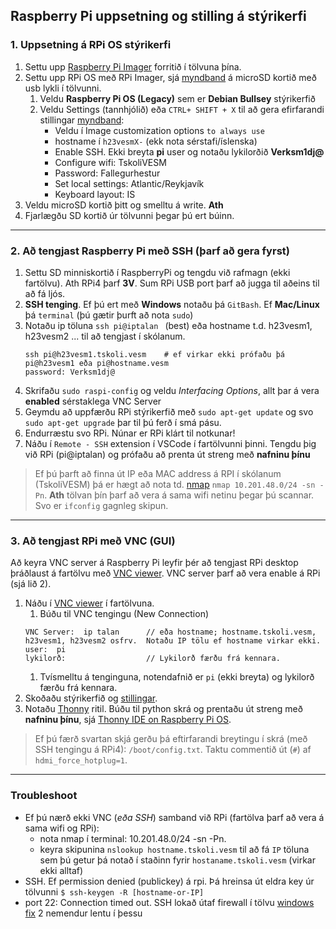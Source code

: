 ## Raspberry Pi uppsetning og stilling á stýrikerfi

### 1. Uppsetning á RPi OS stýrikerfi 
1. Settu upp [Raspberry Pi Imager](https://www.raspberrypi.com/software/) forritið í tölvuna þína. 
1. Settu upp RPi OS með RPi Imager, sjá [myndband](https://www.youtube.com/watch?v=ntaXWS8Lk34) á microSD kortið með usb lykli í tölvunni.
    1. Veldu **Raspberry Pi OS (Legacy)** sem er **Debian Bullsey** stýrikerfið 
    2. Veldu Settings (tannhjólið) eða `CTRL+ SHIFT + X` til að gera efirfarandi stillingar [myndband](https://www.youtube.com/watch?v=s93ss44C_yM):
        - Veldu í Image customization options `to always use`
        - hostname í `h23vesmX-` (ekk nota sérstafi/íslenska) 
        - Enable SSH. Ekki breyta **pi** user og notaðu lykilorðið **Verksm1dj@** 
        - Configure wifi: TskoliVESM
        - Password: Fallegurhestur
        - Set local settings: Atlantic/Reykjavík
        - Keyboard layout: IS
1. Veldu microSD kortið þitt og smelltu á write. **Ath** 
1. Fjarlægðu SD kortið úr tölvunni þegar þú ert búinn.


---

### 2. Að tengjast Raspberry Pi með SSH (þarf að gera fyrst)

1. Settu SD minniskortið í RaspberryPi og tengdu við rafmagn (ekki fartölvu). Ath RPi4 þarf **3V**. Sum RPi USB port þarf að jugga til aðeins til að fá ljós.
1. **SSH tenging**. Ef þú ert með **Windows** notaðu þá `GitBash`. Ef **Mac/Linux** þá `terminal` (þú gætir þurft að nota `sudo`)
1. Notaðu ip töluna `ssh pi@iptalan `  (best) eða hostname t.d. h23vesm1, h23vesm2 ... til að tengjast í skólanum.    
      ```Linux
      ssh pi@h23vesm1.tskoli.vesm    # ef virkar ekki prófaðu þá pi@h23vesm1 eða pi@hostname.vesm
      password: Verksm1dj@    
      ```   
1. Skrifaðu `sudo raspi-config` og veldu _Interfacing Options_, allt þar á vera **enabled** sérstaklega VNC Server
1. Geymdu að uppfærðu RPi stýrikerfið með `sudo apt-get update` og svo `sudo apt-get upgrade` þar til þú ferð í smá pásu.
1. Endurræstu svo RPi. Núnar er RPi klárt til notkunar!
1. Náðu í `Remote - SSH` extension í VSCode í fartölvunni þinni. Tengdu þig við RPi (pi@iptalan) og prófaðu að prenta út streng með **nafninu þínu**

> Ef þú þarft að finna út IP eða MAC address á RPI í skólanum (TskoliVESM) þá er hægt að nota td. [nmap](https://www.maketecheasier.com/scan-local-network-with-terminal-macos/) `nmap 10.201.48.0/24 -sn -Pn`. **Ath** tölvan þín þarf að vera á sama wifi netinu þegar þú scannar. Svo er `ifconfig` gagnleg skipun.

---

### 3. Að tengjast RPi með VNC (GUI) 
Að keyra VNC server á Raspberry Pi leyfir þér að tengjast RPi desktop þráðlaust á fartölvu með [VNC viewer](https://www.realvnc.com/en/connect/download/viewer/). VNC server þarf að vera enable á RPi (sjá lið 2).
1. Náðu í [VNC viewer](https://www.realvnc.com/en/connect/download/viewer/) í fartölvuna.
   1. Búðu til VNC tengingu (New Connection)
   ```
   VNC Server:  ip talan      // eða hostname; hostname.tskoli.vesm, h23vesm1, h23vesm2 osfrv.  Notaðu IP tölu ef hostname virkar ekki.
   user:  pi
   lykilorð:                  // Lykilorð færðu frá kennara.
   ```
   1. Tvísmelltu á tenginguna, notendafnið er `pi` (ekki breyta) og lykilorð færðu frá kennara. 
1. Skoðaðu stýrikerfið og [stillingar](https://projects.raspberrypi.org/en/projects/raspberry-pi-using/0).
1. Notaðu [Thonny](https://thonny.org/) ritil. Búðu til python skrá og prentaðu út streng með **nafninu þínu**, sjá [Thonny IDE on Raspberry Pi OS](https://roboticsbackend.com/thonny-ide-raspberry-pi-os/).

> Ef þú færð svartan skjá  gerðu þá eftirfarandi breytingu í skrá (með SSH tengingu á RPi4): `/boot/config.txt`. Taktu commentið út (`#`) af `hdmi_force_hotplug=1`.

---

### Troubleshoot

- Ef þú nærð ekki VNC (_eða SSH_) samband við RPi (fartölva þarf að vera á sama wifi og RPi): 
     - nota nmap í terminal: 10.201.48.0/24 -sn -Pn.
     - keyra skipunina `nslookup hostname.tskoli.vesm` til að fá `IP` töluna sem þú getur þá notað í staðinn fyrir `hostaname.tskoli.vesm`  (virkar ekki alltaf)
- SSH. Ef permission denied (publickey) á rpi. Þá hreinsa út eldra key úr tölvunni `$ ssh-keygen -R [hostname-or-IP]`
- port 22: Connection timed out. SSH lokað útaf firewall í tölvu [windows fix](https://www.windowscentral.com/how-open-port-windows-firewall) 2 nemendur lentu í þessu

<!-- 
Advanced IP Scanner og setja inn leitarskilyrðin: `10.201.48.1-10.201.49.254`. Það á líka að vera hægt að nota 
skanna wifi með að nota _Advanced IP Scanner_ forrit og setja inn leitarskilyrðin: 10.201.48.1-10.201.49.254.
-->

